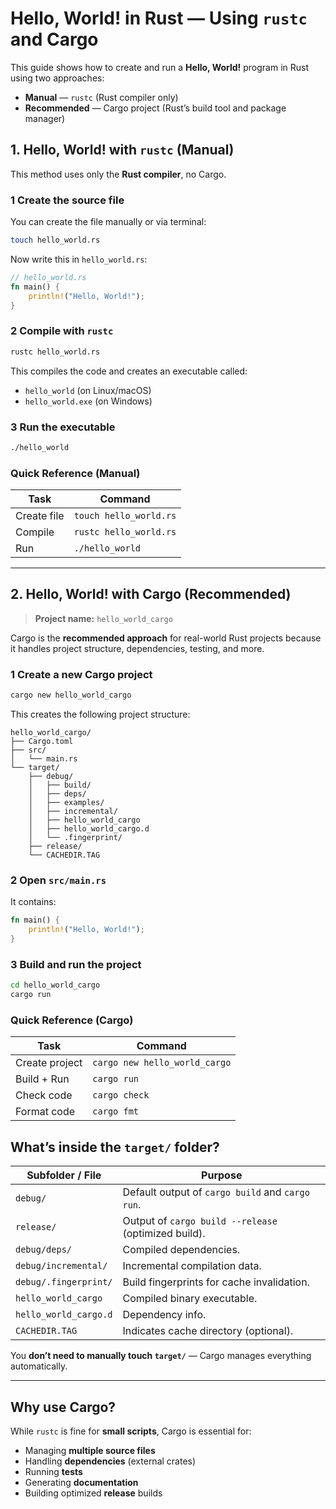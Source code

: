 # Hello, World! in Rust — Using `rustc` and Cargo

This guide shows how to create and run a **Hello, World!** program in Rust using two approaches:

- **Manual** — `rustc` (Rust compiler only)
- **Recommended** — Cargo project (Rust’s build tool and package manager)

## **1. Hello, World! with `rustc` (Manual)**

This method uses only the **Rust compiler**, no Cargo.

### 1 Create the source file

You can create the file manually or via terminal:

```bash
touch hello_world.rs
````

Now write this in `hello_world.rs`:

```rust
// hello_world.rs
fn main() {
    println!("Hello, World!");
}
```

### 2 Compile with `rustc`

```bash
rustc hello_world.rs
```

This compiles the code and creates an executable called:

* `hello_world` (on Linux/macOS)
* `hello_world.exe` (on Windows)

### 3 Run the executable

```bash
./hello_world
```

### Quick Reference (Manual)

| Task        | Command                |
| ----------- | ---------------------- |
| Create file | `touch hello_world.rs` |
| Compile     | `rustc hello_world.rs` |
| Run         | `./hello_world`        |

---

## **2. Hello, World! with Cargo (Recommended)**

> **Project name:** `hello_world_cargo`

Cargo is the **recommended approach** for real-world Rust projects because it handles project structure, dependencies, testing, and more.

### 1 Create a new Cargo project

```bash
cargo new hello_world_cargo
```

This creates the following project structure:

```
hello_world_cargo/
├── Cargo.toml
├── src/
│   └── main.rs
└── target/
    ├── debug/
    │   ├── build/
    │   ├── deps/
    │   ├── examples/
    │   ├── incremental/
    │   ├── hello_world_cargo
    │   ├── hello_world_cargo.d
    │   └── .fingerprint/
    ├── release/
    └── CACHEDIR.TAG
```

### 2 Open `src/main.rs`

It contains:

```rust
fn main() {
    println!("Hello, World!");
}
```

### 3 Build and run the project

```bash
cd hello_world_cargo
cargo run
```

### Quick Reference (Cargo)

| Task           | Command                       |
| -------------- | ----------------------------- |
| Create project | `cargo new hello_world_cargo` |
| Build + Run    | `cargo run`                   |
| Check code     | `cargo check`                 |
| Format code    | `cargo fmt`                   |


## **What’s inside the `target/` folder?**

| Subfolder / File      | Purpose                                              |
| --------------------- | ---------------------------------------------------- |
| `debug/`              | Default output of `cargo build` and `cargo run`.     |
| `release/`            | Output of `cargo build --release` (optimized build). |
| `debug/deps/`         | Compiled dependencies.                               |
| `debug/incremental/`  | Incremental compilation data.                        |
| `debug/.fingerprint/` | Build fingerprints for cache invalidation.           |
| `hello_world_cargo`   | Compiled binary executable.                          |
| `hello_world_cargo.d` | Dependency info.                                     |
| `CACHEDIR.TAG`        | Indicates cache directory (optional).                |

You **don’t need to manually touch `target/`** — Cargo manages everything automatically.

---

## **Why use Cargo?**

While `rustc` is fine for **small scripts**,
Cargo is essential for:

* Managing **multiple source files**
* Handling **dependencies** (external crates)
* Running **tests**
* Generating **documentation**
* Building optimized **release** builds